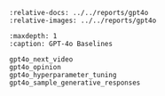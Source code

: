 ```{include} ../../reports/gpt4o/README.md
:relative-docs: ../../reports/gpt4o
:relative-images: ../../reports/gpt4o
```

```{toctree}
:maxdepth: 1
:caption: GPT-4o Baselines

gpt4o_next_video
gpt4o_opinion
gpt4o_hyperparameter_tuning
gpt4o_sample_generative_responses
```

